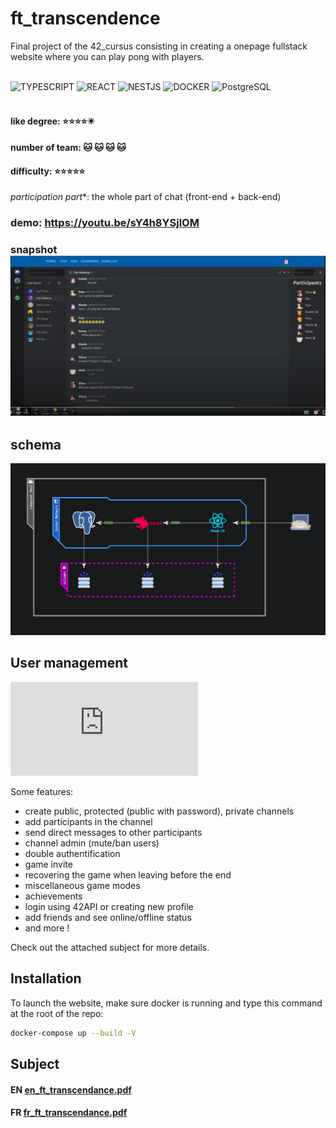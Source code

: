 # ft_transcendence
Final project of the 42_cursus consisting in creating a onepage fullstack website where you can play pong with players.  </br></br>

![TYPESCRIPT](https://img.shields.io/badge/TYPESCRIPT-007ACC?style=for-the-badge&logo=typescript&logoColor=white)
![REACT](https://img.shields.io/badge/REACT-61DAFB?style=for-the-badge&logo=react&logoColor=white)
![NESTJS](https://img.shields.io/badge/NESTJS-CC013A?style=for-the-badge&logo=nestjs&logoColor=white)
![DOCKER](https://img.shields.io/badge/DOCKER-0DB7ED?style=for-the-badge&logo=docker&logoColor=white)
![PostgreSQL](https://img.shields.io/badge/PostgreSQL-4895ef?style=for-the-badge&logo=postgresql&logoColor=white)
</br></br>


#### like degree: :star::star::star::star::eight_pointed_black_star:	
#### number of team: :cat: :cat: :cat: :cat:
#### difficulty: :star::star::star::star::star:

*participation part**: the whole part of chat (front-end + back-end)

### **demo**: https://youtu.be/sY4h8YSjlOM
### snapshot ![snapshot](https://github.com/xibaochat/ft_transcendence/blob/master/chat_interface.png)
## schema
![schema](https://github.com/xibaochat/ft_transcendence/blob/master/structure.png)

## User management
![User](https://github.com/xibaochat/ft_transcendence/edit/master/README.md)

Some features:
- create public, protected (public with password), private channels
- add participants in the channel
- send direct messages to other participants
- channel admin (mute/ban users)
- double authentification
- game invite
- recovering the game when leaving before the end
- miscellaneous game modes
- achievements
- login using 42API or creating new profile
- add friends and see online/offline status
- and more !

Check out the attached subject for more details.

## Installation

To launch the website, make sure docker is running and type this command at the root of the repo:

```bash
docker-compose up --build -V
```
## Subject
#### EN [en_ft_transcendance.pdf](https://github.com/xibaochat/ft_transcendence/blob/master/en_ft_transcendance.pdf)
#### FR [fr_ft_transcendance.pdf](https://github.com/xibaochat/ft_transcendence/blob/master/fr_ft_transcendance.pdf)

